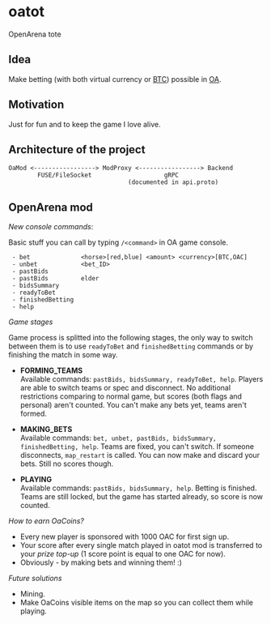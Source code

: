 # oatot
OpenArena tote

## Idea

Make betting (with both virtual currency or [BTC][BTC-link]) possible in [OA][OA-link].

## Motivation

Just for fun and to keep the game I love alive.

## Architecture of the project

```
OaMod <-----------------> ModProxy <-----------------> Backend
        FUSE/FileSocket                    gRPC
                                 (documented in api.proto)
```

## OpenArena mod

*New console commands*:

Basic stuff you can call by typing `/<command>` in OA game console.

```
 - bet              <horse>[red,blue] <amount> <currency>[BTC,OAC]
 - unbet            <bet_ID>
 - pastBids
 - pastBids         elder
 - bidsSummary
 - readyToBet
 - finishedBetting
 - help
```

*Game stages*

Game process is splitted into the following stages, the only way to switch between them
is to use `readyToBet` and `finishedBetting` commands or by finishing the match
in some way.

 - **FORMING_TEAMS**<br>
    Available commands: `pastBids, bidsSummary, readyToBet, help`.
    Players are able to switch teams or spec and disconnect. No additional restrictions
    comparing to normal game, but scores (both flags and personal) aren't counted.
    You can't make any bets yet, teams aren't formed.

 - **MAKING_BETS**<br>
    Available commands: `bet, unbet, pastBids, bidsSummary, finishedBetting, help`.
    Teams are fixed, you can't switch. If someone disconnects, `map_restart` is called.
    You can now make and discard your bets. Still no scores though.

 - **PLAYING**<br>
    Available commands: `pastBids, bidsSummary, help`.
    Betting is finished. Teams are still locked, but the game has started already,
    so score is now counted.

*How to earn OaCoins?*

 - Every new player is sponsored with 1000 OAC for first sign up.
 - Your score after every single match played in oatot mod is transferred to your
    *prize top-up* (1 score point is equal to one OAC for now).
 - Obviously - by making bets and winning them! :)<br>

*Future solutions*
 - Mining.
 - Make OaCoins visible items on the map so you can collect them while playing.

[BTC-link]: https://en.wikipedia.org/wiki/Bitcoin
[OA-link]: https://en.wikipedia.org/wiki/OpenArena
